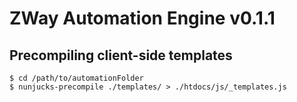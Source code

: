 # ZWay Automation Engine v0.1.1

## Precompiling client-side templates

    $ cd /path/to/automationFolder
    $ nunjucks-precompile ./templates/ > ./htdocs/js/_templates.js
